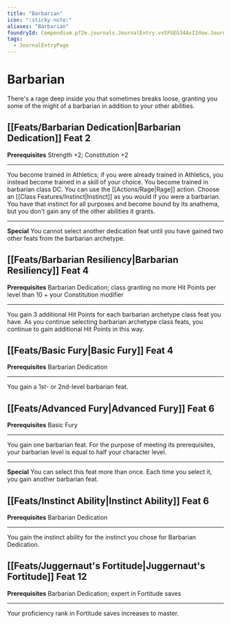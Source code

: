 ```yaml
---
title: "Barbarian"
icon: ":sticky-note:"
aliases: "Barbarian"
foundryId: Compendium.pf2e.journals.JournalEntry.vx5FGEG34AxI2dow.JournalEntryPage.uYCTmos3yZtbD9qs
tags:
  - JournalEntryPage
---
```


# Barbarian
There's a rage deep inside you that sometimes breaks loose, granting you some of the might of a barbarian in addition to your other abilities.

## [[Feats/Barbarian Dedication|Barbarian Dedication]] Feat 2

**Prerequisites** Strength +2; Constitution +2

* * *

You become trained in Athletics; if you were already trained in Athletics, you instead become trained in a skill of your choice. You become trained in barbarian class DC. You can use the [[Actions/Rage|Rage]] action. Choose an [[Class Features/Instinct|Instinct]] as you would if you were a barbarian. You have that instinct for all purposes and become bound by its anathema, but you don't gain any of the other abilities it grants.

* * *

**Special** You cannot select another dedication feat until you have gained two other feats from the barbarian archetype.

## [[Feats/Barbarian Resiliency|Barbarian Resiliency]] Feat 4

**Prerequisites** Barbarian Dedication; class granting no more Hit Points per level than 10 + your Constitution modifier

* * *

You gain 3 additional Hit Points for each barbarian archetype class feat you have. As you continue selecting barbarian archetype class feats, you continue to gain additional Hit Points in this way.

## [[Feats/Basic Fury|Basic Fury]] Feat 4

**Prerequisites** Barbarian Dedication

* * *

You gain a 1st- or 2nd-level barbarian feat.

## [[Feats/Advanced Fury|Advanced Fury]] Feat 6

**Prerequisites** Basic Fury

* * *

You gain one barbarian feat. For the purpose of meeting its prerequisites, your barbarian level is equal to half your character level.

* * *

**Special** You can select this feat more than once. Each time you select it, you gain another barbarian feat.

## [[Feats/Instinct Ability|Instinct Ability]] Feat 6

**Prerequisites** Barbarian Dedication

* * *

You gain the instinct ability for the instinct you chose for Barbarian Dedication.

## [[Feats/Juggernaut's Fortitude|Juggernaut's Fortitude]] Feat 12

**Prerequisites** Barbarian Dedication; expert in Fortitude saves

* * *

Your proficiency rank in Fortitude saves increases to master.